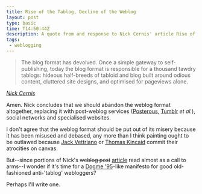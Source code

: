 ```yaml
---
title: Rise of the Tablog, Decline of the Weblog
layout: post
type: basic
time: T14:50:44Z
description: A quote from and response to Nick Cernis' article Rise of the Tablog.
tags: 
 - weblogging
---
```

> The blog format has devolved. Once a simple gateway to self-publishing, today the blog format is responsible for a thousand tawdry tablogs: hideous half-breeds of tabloid and blog built around odious content, cluttered site designs, and optimised for pageviews alone.

_[Nick Cernis](http://putthingsoff.com/articles/rise-of-the-tablog/ "Rise of the Tablog")_

Amen. Nick concludes that we should abandon the weblog format altogether, replacing it with post-weblog services ([Posterous](http://posterous.com/), [Tumblr](http://www.tumblr.com/) _et al._), social networks and specialised websites. 

I don't agree that the weblog format should be put out of its misery because it has been misused and debased, any more than I think painting ought to be outlawed because [Jack Vettriano](http://www.jackvettriano.com/ "Eugh.") or [Thomas Kincaid](http://www.thomaskinkade.com/magi/servlet/com.asucon.ebiz.home.web.tk.HomeServlet) commit their atrocities on canvas.

But--since portions of Nick's <del>weblog post</del> <ins>article</ins> read almost as a call to arms--I wonder if it's time for a [Dogme '95](http://en.wikipedia.org/wiki/Dogme_95 "Dogme 95, Lars von Trier and Thomas Vinterberg's film-making manifesto")-like manifesto for good old-fashioned anti-'tablog' webloggers?

Perhaps I'll write one.